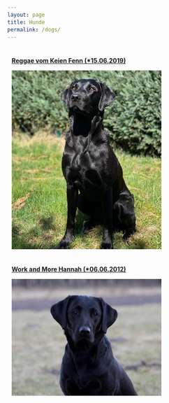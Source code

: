 ```yaml
---
layout: page
title: Hunde
permalink: /dogs/
---
```


<div style="float:left; margin: 10px;">
  <p><strong><a href="reggae.html"> Reggae vom Keien Fenn (*15.06.2019)</a></strong></p>
<img src="/assets/reggae-gallery/reggae-garten.jpeg" width="343"  />
</div>

<div style="float:left; margin: 10px;">
 <p><strong><a href="hannah.md">Work and More Hannah (*06.06.2012)</a></strong></p>
<img src="/assets/hannah-gallery/hannah-dream.jpg" width="343" />
</div>
